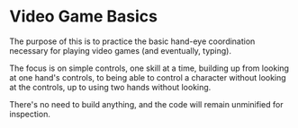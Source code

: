 # Video Game Basics
The purpose of this is to practice the basic hand-eye coordination necessary for playing video games (and eventually, typing).

The focus is on simple controls, one skill at a time, building up from looking at one hand's controls, to being able to control a character without looking at the controls, up to using two hands without looking.

There's no need to build anything, and the code will remain unminified for inspection.
